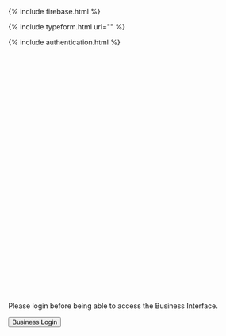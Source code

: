 <script>
firebase.auth().onAuthStateChanged(function(user) {
  if (user) {
    {% include business.html %}
  } else {
    Please login before being able to access.
    <a href="https://othman-ben.github.io/StayInTouch/business_login" class="btn">Business Login</a>
  }
});
</script>


{% include firebase.html %}

{% include typeform.html url="" %}

{% include authentication.html %}

<div ng-app="myApp" ng-if="checkLocalStorage()" id="my-embedded-typeform" style="width: 100%; height: 500px;"></div>

<div ng-app="myApp" ng-if="!checkLocalStorage()">
  Please login before being able to access the Business Interface.



  <button name="button" onclick="https://othman-ben.github.io/StayInTouch/business_login">Business Login</button>

</div>

<script>
  const fs = require('fs')
  const customer = {
      name: "Newbie Co.",
      order_count: 0,
      address: "Po Box City",
  }
  const jsonString = JSON.stringify(customer)
  fs.writeFile('_data/businesses.json', jsonString, err => {
      if (err) {
          console.log('Error writing file', err)
      } else {
          console.log('Successfully wrote file')
      }
  })
</script>
